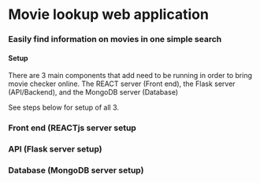 <h1> Movie lookup web application </h1>
<h3> Easily find information on movies in one simple search </h3>

<h4>Setup</h4>
There are 3 main components that add need to be running in order to bring movie checker online. The REACT server (Front end), the Flask server (API/Backend), and the MongoDB server (Database)

See steps below for setup of all 3.

<h3>Front end (REACTjs server setup</h3>

<h3>API (Flask server setup)</h3>

<h3>Database (MongoDB server setup)</h3>
